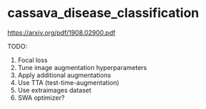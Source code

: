 # cassava_disease_classification

https://arxiv.org/pdf/1908.02900.pdf

TODO: 

1. Focal loss
2. Tune image augmentation hyperparameters
3. Apply additional augmentations
4. Use TTA (test-time-augmentation)
5. Use extraimages dataset
5. SWA optimizer?
